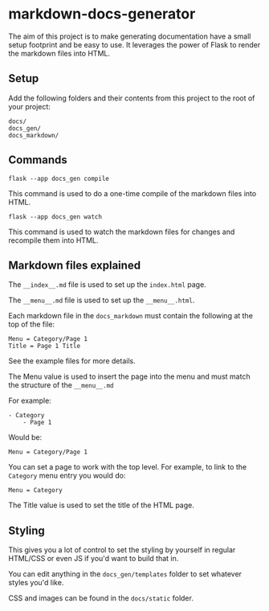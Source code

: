 # markdown-docs-generator

The aim of this project is to make generating documentation have a small setup footprint and be easy to use.
It leverages the power of Flask to render the markdown files into HTML.

## Setup

Add the following folders and their contents from this project to the root of your project:

```text
docs/
docs_gen/
docs_markdown/
```

## Commands

```text
flask --app docs_gen compile
```

This command is used to do a one-time compile of the markdown files into HTML.

```text
flask --app docs_gen watch
```

This command is used to watch the markdown files for changes and recompile them into HTML.

## Markdown files explained

The `__index__.md` file is used to set up the `index.html` page.

The `__menu__.md` file is used to set up the `__menu__.html`.

Each markdown file in the `docs_markdown` must contain the following at the top of the file:

```text
Menu = Category/Page 1
Title = Page 1 Title
```

See the example files for more details.

The Menu value is used to insert the page into the menu and must match the structure of the `__menu__.md`

For example:

```text
- Category
    - Page 1
```

Would be:

```text
Menu = Category/Page 1
```

You can set a page to work with the top level. For example, to link to the `Category` menu entry you would do:

```text
Menu = Category
```

The Title value is used to set the title of the HTML page.

## Styling

This gives you a lot of control to set the styling by yourself in regular HTML/CSS or even JS if you'd want to build
that in.

You can edit anything in the `docs_gen/templates` folder to set whatever styles you'd like.

CSS and images can be found in the `docs/static` folder.